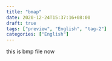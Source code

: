 ```yaml
---
title: "bmap"
date: 2020-12-24T15:37:16+08:00
draft: true
tags: ["preview", "English", "tag-2"]
categories: ["English"]
---
```

this is bmp file now